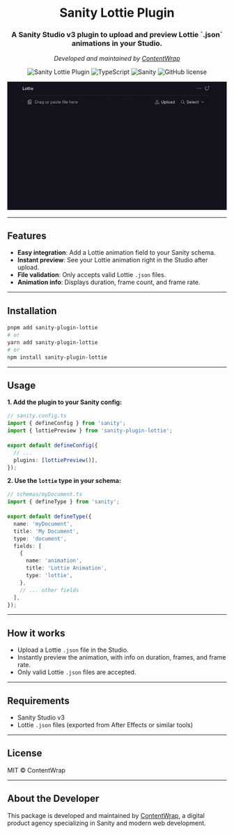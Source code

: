 <div align="center">
  <h1>Sanity Lottie Plugin</h1>
  <h3>A Sanity Studio v3 plugin to upload and preview Lottie `.json` animations in your Studio.</h3>
  <p><em>Developed and maintained by <a href="https://contentwrap.io" target="_blank">ContentWrap</a></em></p>

  <img src="https://img.shields.io/npm/v/sanity-plugin-lottie" alt="Sanity Lottie Plugin" />
  <img src="https://img.shields.io/badge/TypeScript-007ACC?logo=typescript&logoColor=white" alt="TypeScript" />
  <img src="https://img.shields.io/badge/Sanity-F03E2F?logo=sanity&logoColor=white" alt="Sanity" />
  <img src="https://img.shields.io/npm/l/sanity-plugin-lottie?style&color=5D6D7E" alt="GitHub license" />
</div>

![Lottie Preview Demo](README.gif)

---

## Features

- **Easy integration**: Add a Lottie animation field to your Sanity schema.
- **Instant preview**: See your Lottie animation right in the Studio after upload.
- **File validation**: Only accepts valid Lottie `.json` files.
- **Animation info**: Displays duration, frame count, and frame rate.

---

## Installation

```sh
pnpm add sanity-plugin-lottie
# or
yarn add sanity-plugin-lottie
# or
npm install sanity-plugin-lottie
```

---

## Usage

**1. Add the plugin to your Sanity config:**

```ts
// sanity.config.ts
import { defineConfig } from 'sanity';
import { lottiePreview } from 'sanity-plugin-lottie';

export default defineConfig({
  // ...
  plugins: [lottiePreview()],
});
```

**2. Use the `lottie` type in your schema:**

```ts
// schemas/myDocument.ts
import { defineType } from 'sanity';

export default defineType({
  name: 'myDocument',
  title: 'My Document',
  type: 'document',
  fields: [
    {
      name: 'animation',
      title: 'Lottie Animation',
      type: 'lottie',
    },
    // ... other fields
  ],
});
```

---

## How it works

- Upload a Lottie `.json` file in the Studio.
- Instantly preview the animation, with info on duration, frames, and frame rate.
- Only valid Lottie `.json` files are accepted.

---

## Requirements

- Sanity Studio v3
- Lottie `.json` files (exported from After Effects or similar tools)

---

## License

MIT © ContentWrap

---

## About the Developer

This package is developed and maintained by [ContentWrap](https://contentwrap.io), a digital product agency specializing in Sanity and modern web development.
